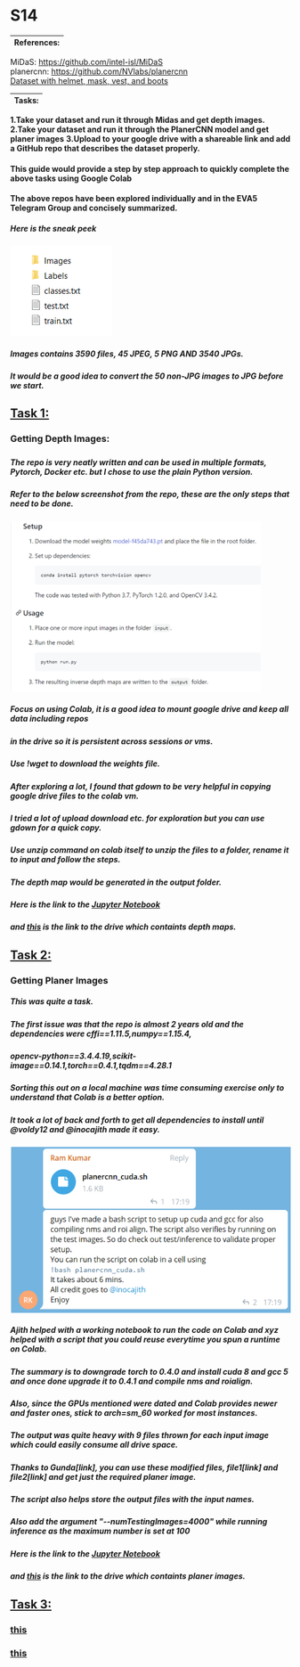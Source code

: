 # S14


|References:                                                                                                                 |
| ---------------------------------------------------------------------------------------------------------------------------|
 MiDaS: https://github.com/intel-isl/MiDaS                     
 planercnn: https://github.com/NVlabs/planercnn                    
 [Dataset with helmet, mask, vest, and boots](https://canvas.instructure.com/courses/1968323/discussion_topics/10104950)


|Tasks:                                                                                                                      |
| ---------------------------------------------------------------------------------------------------------------------------| 
 **1.Take your dataset and run it through Midas and get depth images.**  
 **2.Take your dataset and run it through the PlanerCNN model and get planer images** 
 **3.Upload to your google drive with a shareable link and add a GitHub repo that describes the dataset properly.** 

#### This guide would provide a step by step approach to quickly complete the above tasks using **Google Colab**
#### The above repos have been explored individually and in the EVA5 Telegram Group and concisely summarized.


##### Here is the sneak peek
![Alt text](https://github.com/nmeva/S14/blob/main/images/Images.png)


##### Images contains 3590 files, 45 JPEG, 5 PNG AND 3540 JPGs.
##### It would be a good idea to convert the 50 non-JPG images to JPG before we start.


## <u>Task 1:</u>
### Getting Depth Images:

#####
##### The repo is very neatly written and can be used in multiple formats, Pytorch, Docker etc. but I chose to use the plain Python version.
##### Refer to the below screenshot from the repo, these are the only steps that need to be done.
<img src="https://github.com/nmeva/S14/blob/main/images/Midas.png"  width="450">

##### Focus on using Colab, it is a good idea to mount google drive and keep all data including repos
##### in the drive so it is persistent across sessions or vms.

##### Use !wget to download the weights file.

##### After exploring a lot, I found that gdown to be very helpful in copying google drive files to the colab vm.
##### I tried a lot of upload download etc. for exploration but you can use gdown for a quick copy.

##### Use unzip command on colab itself to unzip the files to a folder, rename it to input and follow the steps.
##### The depth map would be generated in the output folder.


##### Here is the link to the [Jupyter Notebook](https://github.com/nmeva/S14/blob/main/images/Midas.png)
##### and [this](https://github.com/nmeva/S14/blob/main/images/Midas.png) is the link to the drive which containts depth maps.



## <u>Task 2:</u>
### Getting Planer Images

##### This was quite a task.  
##### The first issue was that the repo is almost 2 years old and the dependencies were cffi==1.11.5,numpy==1.15.4,
##### opencv-python==3.4.4.19,scikit-image==0.14.1,torch==0.4.1,tqdm==4.28.1
##### Sorting this out on a local machine was time consuming exercise only to understand that Colab is a better option.

##### It took a lot of back and forth to get all dependencies to install until @voldy12 and @inocajith made it easy.
[![planercnn_cuda.sh](https://github.com/nmeva/S14/blob/main/images/Planer_Colab.png)](https://github.com/nmeva/S14/blob/main/images/planercnn_cuda.sh])
##### Ajith helped with a working notebook to run the code on Colab and xyz helped with a script that you could reuse everytime you spun a runtime on Colab.
##### The summary is to downgrade torch to 0.4.0 and install cuda 8 and gcc 5 and once done upgrade it to 0.4.1 and compile nms and roialign.
##### Also, since the GPUs mentioned were dated and Colab provides newer and faster ones, stick to arch=sm_60 worked for most instances.
##### The output was quite heavy with 9 files thrown for each input image which could easily consume all drive space.
##### Thanks to Gunda[link], you can use these modified files, file1[link] and file2[link] and get just the required planer image.
##### The script also helps store the output files with the input names.

##### Also add the argument "--numTestingImages=4000" while running inference as the maximum number is set at 100


##### Here is the link to the [Jupyter Notebook](https://github.com/nmeva/S14/blob/main/images/Midas.png)
##### and [this](https://github.com/nmeva/S14/blob/main/images/Midas.png) is the link to the drive which containts planer images.



## <u>Task 3:</u>
### [this](https://github.com/nmeva/S14/blob/main/images/Midas.png)
### [this](https://github.com/nmeva/S14/blob/main/images/Midas.png) 

